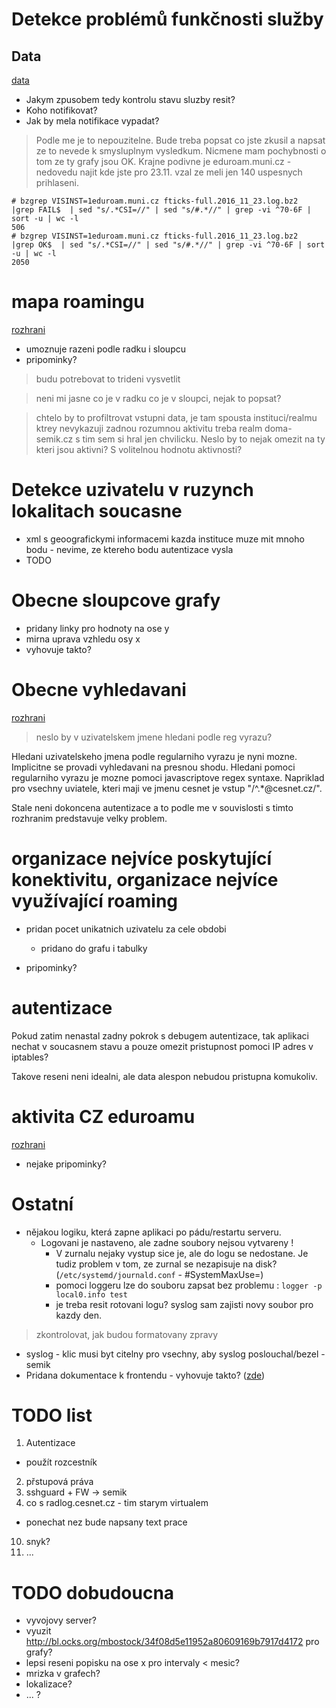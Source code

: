# Detekce problémů funkčnosti služby

## Data

[data](https://etlog.cesnet.cz/#/detection_data)

- Jakym zpusobem tedy kontrolu stavu sluzby resit?
- Koho notifikovat?
- Jak by mela notifikace vypadat?

> Podle me je to nepouzitelne. Bude treba popsat co jste zkusil a napsat ze to nevede k smysluplnym vysledkum. Nicmene mam pochybnosti o tom ze ty grafy jsou OK. Krajne podivne je eduroam.muni.cz - nedovedu najit kde jste pro 23.11. vzal ze meli jen 140 uspesnych prihlaseni.

```
# bzgrep VISINST=1eduroam.muni.cz fticks-full.2016_11_23.log.bz2  |grep FAIL$  | sed "s/.*CSI=//" | sed "s/#.*//" | grep -vi ^70-6F | sort -u | wc -l
506
# bzgrep VISINST=1eduroam.muni.cz fticks-full.2016_11_23.log.bz2  |grep OK$  | sed "s/.*CSI=//" | sed "s/#.*//" | grep -vi ^70-6F | sort -u | wc -l
2050
```



# mapa roamingu

[rozhrani](https://etlog.cesnet.cz/#/heat_map)

- umoznuje razeni podle radku i sloupcu
- pripominky?

> budu potrebovat to trideni vysvetlit

> neni mi jasne co je v radku co je v sloupci, nejak to popsat?

> chtelo by to profiltrovat vstupni data, je tam spousta instituci/realmu ktrey nevykazuji zadnou rozumnou aktivitu treba realm doma-semik.cz s tim sem si hral jen chvilicku. Neslo by to nejak omezit na ty kteri jsou aktivni? S volitelnou hodnotu aktivnosti?

# Detekce uzivatelu v ruzynch lokalitach soucasne

- xml s geoografickymi informacemi
kazda instituce muze mit mnoho bodu - nevime, ze ktereho bodu autentizace vysla
- TODO


# Obecne sloupcove grafy

- pridany linky pro hodnoty na ose y
- mirna uprava vzhledu osy x
- vyhovuje takto?


# Obecne vyhledavani

[rozhrani](https://etlog.cesnet.cz/#/search)

> neslo by v uzivatelskem jmene hledani podle reg vyrazu?

Hledani uzivatelskeho jmena podle regularniho vyrazu je nyni mozne.
Implicitne se provadi vyhledavani na presnou shodu.
Hledani pomoci regularniho vyrazu je mozne pomoci javascriptove regex syntaxe.
Napriklad pro vsechny uviatele, kteri maji ve jmenu cesnet je vstup  "/^.*@cesnet.cz/".

Stale neni dokoncena autentizace a to podle me v souvislosti s timto rozhranim predstavuje velky problem.

# organizace nejvíce poskytující konektivitu, organizace nejvíce využívající roaming

- pridan pocet unikatnich uzivatelu za cele obdobi
  - pridano do grafu i tabulky

- pripominky?

# autentizace

Pokud zatim nenastal zadny pokrok s debugem autentizace, tak aplikaci nechat v soucasnem stavu a
pouze omezit pristupnost pomoci IP adres v iptables?

Takove reseni neni idealni, ale data alespon nebudou pristupna komukoliv.


# aktivita CZ eduroamu

[rozhrani](https://etlog.cesnet.cz/#/roaming_activity)

- nejake pripominky?

# Ostatní

- nějakou logiku, která zapne aplikaci po pádu/restartu serveru.
  - Logovani je nastaveno, ale zadne soubory nejsou vytvareny !
    - V zurnalu nejaky vystup sice je, ale do logu se nedostane. Je tudiz problem v tom, ze zurnal se nezapisuje na disk? (`/etc/systemd/journald.conf` - #SystemMaxUse=)
    - pomoci loggeru lze do souboru zapsat bez problemu : `logger -p local0.info test`
    - je treba resit rotovani logu? syslog sam zajisti novy soubor pro kazdy den.
> zkontrolovat, jak budou formatovany zpravy

- syslog - klic musi byt citelny pro vsechny, aby syslog poslouchal/bezel - semik
- Pridana dokumentace k frontendu - vyhovuje takto? ([zde](https://github.com/CESNET/etlog#frontend))


# TODO list
1. Autentizace
  - použít rozcestník
2. přstupová práva
3. sshguard + FW -> semik
8. co s radlog.cesnet.cz - tim starym virtualem
  - ponechat nez bude napsany text prace
10. snyk?
11. ...

# TODO dobudoucna
- vyvojovy server?
- vyuzit http://bl.ocks.org/mbostock/34f08d5e11952a80609169b7917d4172 pro grafy?
- lepsi reseni popisku na ose x pro intervaly < mesic?
- mrizka v grafech?
- lokalizace?
- ... ?



